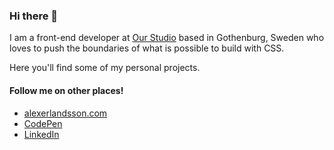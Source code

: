 ### Hi there 👋

I am a front-end developer at [Our Studio](https://github.com/ourstudio-se) based in Gothenburg, Sweden who loves to push the boundaries of what is possible to build with CSS.

Here you'll find some of my personal projects.

#### Follow me on other places!

- [alexerlandsson.com](https://alexerlandsson.com)
- [CodePen](https://codepen.io/alexerlandsson)
- [LinkedIn](https://se.linkedin.com/pub/alexander-erlandsson/55/8a5/159)
